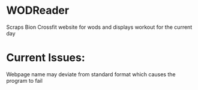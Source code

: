 # WODReader
Scraps Bion Crossfit website for wods and displays workout for the current day

# Current Issues:
Webpage name may deviate from standard format which causes the program to fail